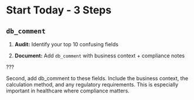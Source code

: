 # Start Today - 3 Steps

## `db_comment`

1. **Audit:** Identify your top 10 confusing fields


2. **Document:** Add `db_comment` with business context + compliance notes

???

Second, add db_comment to these fields. Include the business context, the calculation method, and any regulatory requirements. This is especially important in healthcare where compliance matters.
